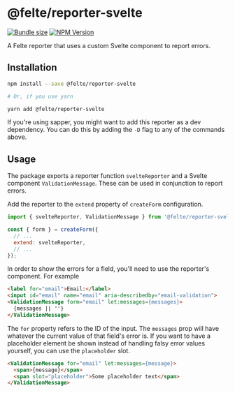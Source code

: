 # @felte/reporter-svelte

[![Bundle size](https://img.shields.io/bundlephobia/min/@felte/reporter-svelte)](https://bundlephobia.com/result?p=@felte/reporter-svelte)
[![NPM Version](https://img.shields.io/npm/v/@felte/reporter-svelte)](https://www.npmjs.com/package/@felte/reporter-svelte)

A Felte reporter that uses a custom Svelte component to report errors.

## Installation

```sh
npm install --save @felte/reporter-svelte

# Or, if you use yarn

yarn add @felte/reporter-svelte
```

If you're using sapper, you might want to add this reporter as a dev dependency. You can do this by adding the `-D` flag to any of the commands above.

## Usage

The package exports a reporter function `svelteReporter` and a Svelte component `ValidationMessage`. These can be used in conjunction to report errors.

Add the reporter to the `extend` property of `createForm` configuration.

```javascript
import { svelteReporter, ValidationMessage } from '@felte/reporter-svelte';

const { form } = createForm({
  // ...
  extend: svelteReporter,
  // ...
});
```

In order to show the errors for a field, you'll need to use the reporter's component. For example

```html
<label for="email">Email:</label>
<input id="email" name="email" aria-describedby="email-validation">
<ValidationMessage form="email" let:messages={messages}>
  {messages || ''}
</ValidationMessage>
```

The `for` property refers to the ID of the input. The `messages` prop will have whatever the current value of that field's error is. If you want to have a placeholder element be shown instead of handling falsy error values yourself, you can use the `placeholder` slot.

```html
<ValidationMessage for="email" let:messages={message}>
  <span>{message}</span>
  <span slot="placeholder">Some placeholder text</span>
</ValidationMessage>
```
